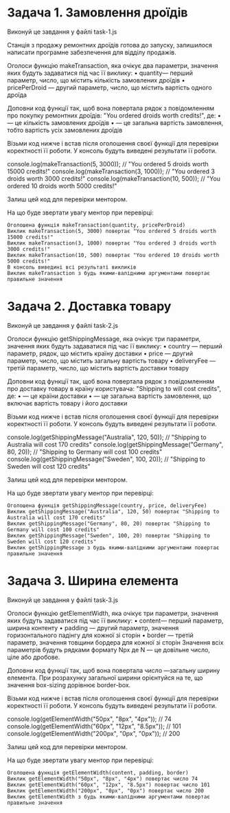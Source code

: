 # Задача 1. Замовлення дроїдів

Виконуй це завдання у файлі task-1.js

Станція з продажу ремонтних дроїдів готова до запуску, залишилося написати програмне забезпечення для відділу продажів.

Оголоси функцію makeTransaction, яка очікує два параметри, значення яких будуть задаватися під час її виклику: • quantity— перший параметр, число, що містить кількість замовлених дроїдів • pricePerDroid — другий параметр, число, що містить вартість одного дроїда

Доповни код функції так, щоб вона повертала рядок з повідомленням про покупку ремонтних дроїдів: "You ordered <quantity> droids worth <totalPrice> credits!", де: • <quantity> — це кількість замовлених дроїдів • <totalPrice> — це загальна вартість замовлення, тобто вартість усіх замовлених дроїдів

Візьми код нижче і встав після оголошення своєї функції для перевірки коректності її роботи. У консоль будуть виведені результати її роботи.

console.log(makeTransaction(5, 3000)); // "You ordered 5 droids worth 15000 credits!"
console.log(makeTransaction(3, 1000)); // "You ordered 3 droids worth 3000 credits!"
console.log(makeTransaction(10, 500)); // "You ordered 10 droids worth 5000 credits!"

Залиш цей код для перевірки ментором.

На що буде звертати увагу ментор при перевірці:

    Оголошена функція makeTransaction(quantity, pricePerDroid)
    Виклик makeTransaction(5, 3000) повертає "You ordered 5 droids worth 15000 credits!"
    Виклик makeTransaction(3, 1000) повертає "You ordered 3 droids worth 3000 credits!"
    Виклик makeTransaction(10, 500) повертає "You ordered 10 droids worth 5000 credits!"
    В консоль виведині всі результаті викликів
    Виклик makeTransaction з будь якими-валідними аргументами повертає правильне значення


# Задача 2. Доставка товару

Виконуй це завдання у файлі task-2.js

Оголоси функцію getShippingMessage, яка очікує три параметри, значення яких будуть задаватися під час її виклику: • country — перший параметр, рядок, що містить країну доставки • price — другий параметр, число, що містить загальну вартість товару • deliveryFee — третій параметр, число, що містить вартість доставки товару

Доповни код функції так, щоб вона повертала рядок з повідомленням про доставку товару в країну користувача: "Shipping to <country> will cost <totalPrice> credits", де: • <country> — це країни доставки • <totalPrice> — це загальна вартість замовлення, що включає вартість товару і його доставки

Візьми код нижче і встав після оголошення своєї функції для перевірки коректності її роботи. У консоль будуть виведені результати її роботи.

console.log(getShippingMessage("Australia", 120, 50)); // "Shipping to Australia will cost 170 credits"
console.log(getShippingMessage("Germany", 80, 20)); // "Shipping to Germany will cost 100 credits"
console.log(getShippingMessage("Sweden", 100, 20)); // "Shipping to Sweden will cost 120 credits"

Залиш цей код для перевірки ментором.

На що буде звертати увагу ментор при перевірці:

    Оголошена функція getShippingMessage(country, price, deliveryFee)
    Виклик getShippingMessage("Australia", 120, 50) повертає "Shipping to Australia will cost 170 credits"
    Виклик getShippingMessage("Germany", 80, 20) повертає "Shipping to Germany will cost 100 credits"
    Виклик getShippingMessage("Sweden", 100, 20) повертає "Shipping to Sweden will cost 120 credits"
    Виклик getShippingMessage з будь якими-валідними аргументами повертає правильне значення



# Задача 3. Ширина елемента

Виконуй це завдання у файлі task-3.js

Оголоси функцію getElementWidth, яка очікує три параметри, значення яких будуть задаватися під час її виклику: • content— перший параметр, ширина контенту • padding — другий параметр, значення горизонтального падінгу для кожної зі сторін • border — третій параметр, значення товщини бордера для кожної зі сторін Значення всіх параметрів будуть рядками формату Npx де N — це довільне число, ціле або дробове.

Доповни код функції так, щоб вона повертала число —загальну ширину елемента. При розрахунку загальної ширини орієнтуйся на те, що значення box-sizing дорівнює border-box.

Візьми код нижче і встав після оголошення своєї функції для перевірки коректності її роботи. У консоль будуть виведені результати її роботи.

console.log(getElementWidth("50px", "8px", "4px")); // 74
console.log(getElementWidth("60px", "12px", "8.5px")); // 101
console.log(getElementWidth("200px", "0px", "0px")); // 200

Залиш цей код для перевірки ментором.

На що буде звертати увагу ментор при перевірці:

    Оголошена функція getElementWidth(content, padding, border)
    Виклик getElementWidth("50px", "8px", "4px") повертає число 74
    Виклик getElementWidth("60px", "12px", "8.5px") повертає число 101
    Виклик getElementWidth("200px", "0px", "0px") повертає число 200
    Виклик getElementWidth з будь якими-валідними аргументами повертає правильне значення
